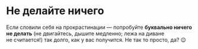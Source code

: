 # Не&nbsp;делайте ничего

Если словили себя на&nbsp;прокрастинации&nbsp;&mdash; попробуйте **буквально ничего не&nbsp;делать** \(не&nbsp;двигайтесь, дышите медленно; лежа на&nbsp;диване не&nbsp;считается!\) так долго, как у&nbsp;вас получится. Не&nbsp;так то&nbsp;просто, да? 😉
